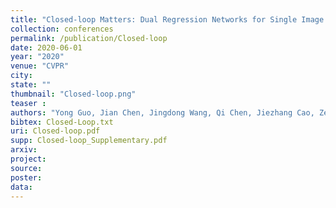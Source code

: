 ```yaml
---
title: "Closed-loop Matters: Dual Regression Networks for Single Image Super-Resolution"
collection: conferences
permalink: /publication/Closed-loop
date: 2020-06-01
year: "2020"
venue: "CVPR"
city: 
state: ""
thumbnail: "Closed-loop.png"
teaser : 
authors: "Yong Guo, Jian Chen, Jingdong Wang, Qi Chen, Jiezhang Cao, Zeshuai Deng, Yanwu Xu, Mingkui Tan"
bibtex: Closed-Loop.txt
uri: Closed-loop.pdf
supp: Closed-loop_Supplementary.pdf
arxiv: 
project: 
source:
poster: 
data:
---
```

